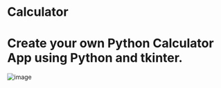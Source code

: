 # Calculator
# Create your own Python Calculator App using Python and tkinter.
![image](https://github.com/DineshDhamodharan24/Project/assets/142207421/3edda59e-ff92-4e67-aacb-6ea2aa49c446)
